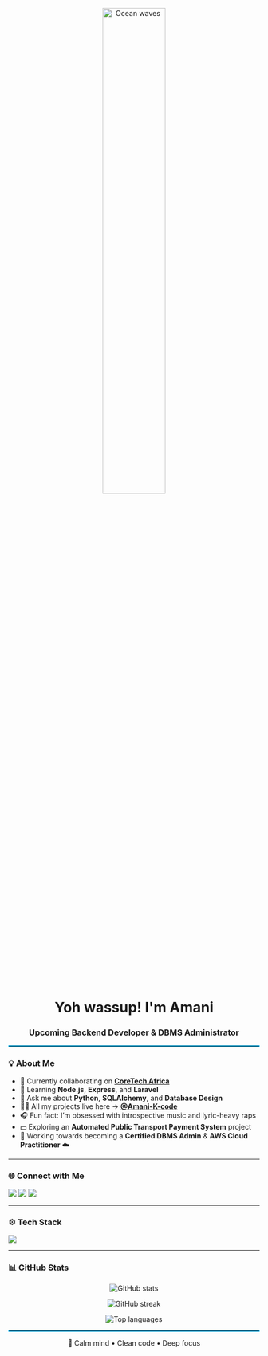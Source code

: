 <!-- Ocean Banner -->
<p align="center">
  <img src="https://media2.giphy.com/media/v1.Y2lkPTc5MGI3NjExbmhyOGc2bm01Ynp4ajRxaml2YnN1Znl2djNhb2gxd245bm01bzd6aSZlcD12MV9pbnRlcm5hbF9naWZfYnlfaWQmY3Q9Zw/JRgjhKV4UvgCpcue0q/giphy.gif" width="50%" alt="Ocean waves"/>
</p>

<h1 align="center">Yoh wassup! I'm Amani </h1>
<h3 align="center">Upcoming Backend Developer & DBMS Administrator</h3>

<hr style="border: 1px solid #00bfff;"/>

### 💡 About Me  
- 🔭 Currently collaborating on [**CoreTech Africa**](https://github.com/M-Davy/ESIT-FARM.git)  
- 🌱 Learning **Node.js**, **Express**, and **Laravel**  
- 💬 Ask me about **Python**, **SQLAlchemy**, and **Database Design**  
- 👨‍💻 All my projects live here → [**@Amani-K-code**](https://github.com/Amani-K-code)  
- 🎧 Fun fact: I’m obsessed with introspective music and lyric-heavy raps
- 💵 Exploring an **Automated Public Transport Payment System** project  
- 👔 Working towards becoming a **Certified DBMS Admin** & **AWS Cloud Practitioner** ☁️ 

---

### 🌐 Connect with Me
<p align="left">
  <a href="mailto:amanikalyak@gmail.com"><img src="https://img.shields.io/badge/Gmail-D14836?style=for-the-badge&logo=gmail&logoColor=white"/></a>
  <a href="https://github.com/Amani-K-code"><img src="https://img.shields.io/badge/GitHub-181717?style=for-the-badge&logo=github&logoColor=white"/></a>
  <a href="https://www.linkedin.com/"><img src="https://img.shields.io/badge/LinkedIn-0077B5?style=for-the-badge&logo=linkedin&logoColor=white"/></a>
</p>

---

### ⚙️ Tech Stack
<p align="left">
  <img src="https://skillicons.dev/icons?i=python,java,php,nodejs,express,flask,mysql,postgresql,html,css,js,react,git,linux" />
</p>

---

### 📊 GitHub Stats
<p align="center">
  <img src="https://github-readme-stats.vercel.app/api?username=amani-k-code&show_icons=true&theme=tokyonight" alt="GitHub stats" />
</p>
<p align="center">
  <img src="https://github-readme-streak-stats.herokuapp.com/?user=amani-k-code&theme=tokyonight" alt="GitHub streak" />
</p>
<p align="center">
  <img src="https://github-readme-stats.vercel.app/api/top-langs/?username=amani-k-code&layout=compact&theme=tokyonight" alt="Top languages" />
</p>

<hr style="border: 1px solid #00bfff;"/>

<p align="center">🌊 Calm mind • Clean code • Deep focus</p>
